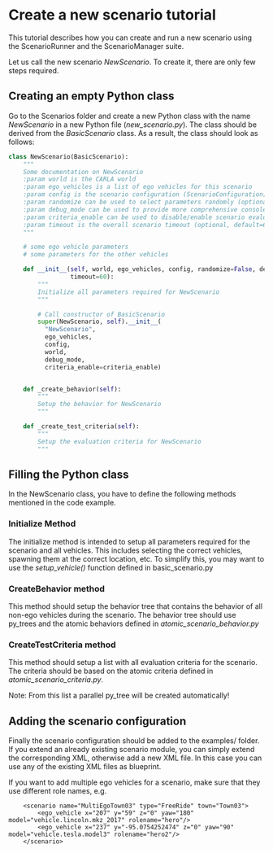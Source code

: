 # Create a new scenario tutorial

This tutorial describes how you can create and run a new scenario using the
ScenarioRunner and the ScenarioManager suite.

Let us call the new scenario _NewScenario_. To create it, there are only few
steps required.

## Creating an empty Python class
Go to the Scenarios folder and create a new Python class with the name
_NewScenario_ in a new Python file (_new_scenario.py_). The class should be
derived from the _BasicScenario_ class. As a result, the class should look as
follows:

```python
class NewScenario(BasicScenario):
    """
    Some documentation on NewScenario
    :param world is the CARLA world
    :param ego_vehicles is a list of ego vehicles for this scenario
    :param config is the scenario configuration (ScenarioConfiguration)
    :param randomize can be used to select parameters randomly (optional, default=False)
    :param debug_mode can be used to provide more comprehensive console output (optional, default=False)
    :param criteria_enable can be used to disable/enable scenario evaluation based on test criteria (optional, default=True)
    :param timeout is the overall scenario timeout (optional, default=60 seconds)
    """

    # some ego vehicle parameters
    # some parameters for the other vehicles

    def __init__(self, world, ego_vehicles, config, randomize=False, debug_mode=False, criteria_enable=True,
                 timeout=60):
        """
        Initialize all parameters required for NewScenario
        """

        # Call constructor of BasicScenario
        super(NewScenario, self).__init__(
          "NewScenario",
          ego_vehicles,
          config,
          world,
          debug_mode,
          criteria_enable=criteria_enable)


    def _create_behavior(self):
        """
        Setup the behavior for NewScenario
        """

    def _create_test_criteria(self):
        """
        Setup the evaluation criteria for NewScenario
        """
```

## Filling the Python class

In the NewScenario class, you have to define the following methods mentioned
in the code example.

### Initialize Method
The initialize method is intended to setup all parameters required
for the scenario and all vehicles. This includes selecting the correct vehicles,
spawning them at the correct location, etc. To simplify this, you may want to
use the _setup_vehicle()_ function defined in basic_scenario.py

### CreateBehavior method
This method should setup the behavior tree that contains the behavior of all
non-ego vehicles during the scenario. The behavior tree should use py_trees and
the atomic behaviors defined in _atomic_scenario_behavior.py_

### CreateTestCriteria method
This method should setup a list with all evaluation criteria for the scenario.
The criteria should be based on the atomic criteria defined in
_atomic_scenario_criteria.py_.

Note: From this list a parallel py_tree will be created automatically!

## Adding the scenario configuration
Finally the scenario configuration should be added to the examples/ folder. If you
extend an already existing scenario module, you can simply extend the corresponding
XML, otherwise add a new XML file. In this case you can use any of the existing
XML files as blueprint.

If you want to add multiple ego vehicles for a scenario, make sure that they use different
role names, e.g.
```
    <scenario name="MultiEgoTown03" type="FreeRide" town="Town03">
        <ego_vehicle x="207" y="59" z="0" yaw="180" model="vehicle.lincoln.mkz_2017" rolename="hero"/>
        <ego_vehicle x="237" y="-95.0754252474" z="0" yaw="90" model="vehicle.tesla.model3" rolename="hero2"/>
    </scenario>
```
